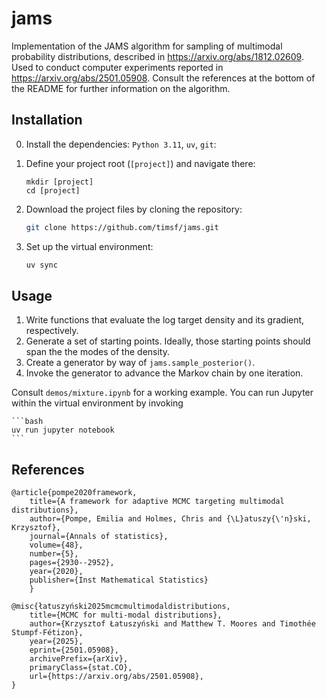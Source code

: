 # jams

Implementation of the JAMS algorithm for sampling of multimodal probability distributions, described in https://arxiv.org/abs/1812.02609. Used to conduct computer experiments reported in https://arxiv.org/abs/2501.05908. Consult the references at the bottom of the README for further information on the algorithm.

## Installation

0. Install the dependencies: `Python 3.11`, `uv`, `git`:

1. Define your project root (`[project]`) and navigate there:

    ```shell
    mkdir [project]
    cd [project]
    ```

2. Download the project files by cloning the repository:

    ```bash
    git clone https://github.com/timsf/jams.git
    ```

3. Set up the virtual environment:

    ```bash
    uv sync
    ```

## Usage

1. Write functions that evaluate the log target density and its gradient, respectively.
2. Generate a set of starting points. Ideally, those starting points should span the the modes of the density.
3. Create a generator by way of `jams.sample_posterior()`. 
4. Invoke the generator to advance the Markov chain by one iteration. 

Consult `demos/mixture.ipynb` for a working example. You can run Jupyter within the virtual environment by invoking

    ```bash
    uv run jupyter notebook
    ```

## References

    @article{pompe2020framework,
        title={A framework for adaptive MCMC targeting multimodal distributions},
        author={Pompe, Emilia and Holmes, Chris and {\L}atuszy{\'n}ski, Krzysztof},
        journal={Annals of statistics},
        volume={48},
        number={5},
        pages={2930--2952},
        year={2020},
        publisher={Inst Mathematical Statistics}
        }

    @misc{łatuszyński2025mcmcmultimodaldistributions,
        title={MCMC for multi-modal distributions}, 
        author={Krzysztof Łatuszyński and Matthew T. Moores and Timothée Stumpf-Fétizon},
        year={2025},
        eprint={2501.05908},
        archivePrefix={arXiv},
        primaryClass={stat.CO},
        url={https://arxiv.org/abs/2501.05908}, 
    }